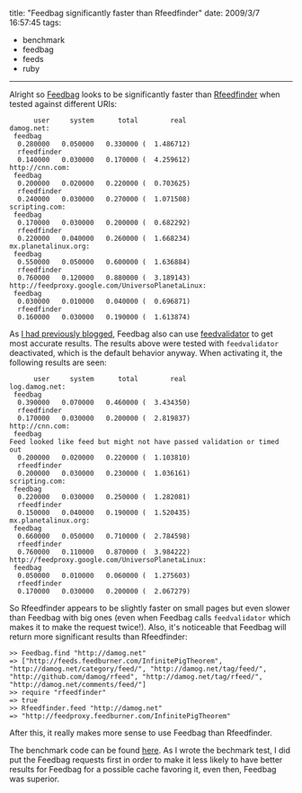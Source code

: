 title: "Feedbag significantly faster than Rfeedfinder"
date: 2009/3/7 16:57:45
tags:
- benchmark
- feedbag
- feeds
- ruby
---
Alright so [Feedbag](http://github.com/damog/feedbag) looks to be significantly faster than [Rfeedfinder](http://rfeedfinder.rubyforge.org/) when tested against different URIs:

          user     system      total        real
    damog.net:
     feedbag
      0.280000   0.050000   0.330000 (  1.486712)
      rfeedfinder
      0.140000   0.030000   0.170000 (  4.259612)
    http://cnn.com:
     feedbag
      0.200000   0.020000   0.220000 (  0.703625)
      rfeedfinder
      0.240000   0.030000   0.270000 (  1.071508)
    scripting.com:
     feedbag
      0.170000   0.030000   0.200000 (  0.682292)
      rfeedfinder
      0.220000   0.040000   0.260000 (  1.668234)
    mx.planetalinux.org:
     feedbag
      0.550000   0.050000   0.600000 (  1.636884)
      rfeedfinder
      0.760000   0.120000   0.880000 (  3.189143)
    http://feedproxy.google.com/UniversoPlanetaLinux:
     feedbag
      0.030000   0.010000   0.040000 (  0.696871)
      rfeedfinder
      0.160000   0.030000   0.190000 (  1.613874)

As [I had previously blogged](/blog/2009/02/11/feedbag-now-using-feedvalidator/), Feedbag also can use [feedvalidator](http://feedvalidator.rubyforge.org/) to get most accurate results. The results above were tested with `feedvalidator` deactivated, which is the default behavior anyway. When activating it, the following results are seen:

          user     system      total        real
    log.damog.net:
     feedbag
      0.390000   0.070000   0.460000 (  3.434350)
      rfeedfinder
      0.170000   0.030000   0.200000 (  2.819837)
    http://cnn.com:
     feedbag
    Feed looked like feed but might not have passed validation or timed out
      0.200000   0.020000   0.220000 (  1.103810)
      rfeedfinder
      0.200000   0.030000   0.230000 (  1.036161)
    scripting.com:
     feedbag
      0.220000   0.030000   0.250000 (  1.282081)
      rfeedfinder
      0.150000   0.040000   0.190000 (  1.520435)
    mx.planetalinux.org:
     feedbag
      0.660000   0.050000   0.710000 (  2.784598)
      rfeedfinder
      0.760000   0.110000   0.870000 (  3.984222)
    http://feedproxy.google.com/UniversoPlanetaLinux:
     feedbag
      0.050000   0.010000   0.060000 (  1.275603)
      rfeedfinder
      0.170000   0.030000   0.200000 (  2.067279)

So Rfeedfinder appears to be slightly faster on small pages but even slower than Feedbag with big ones (even when Feedbag calls `feedvalidator` which makes it to make the request twice!). Also, it's noticeable that Feedbag will return more significant results than Rfeedfinder:

    >> Feedbag.find "http://damog.net"
    => ["http://feeds.feedburner.com/InfinitePigTheorem", "http://damog.net/category/feed/", "http://damog.net/tag/feed/", "http://github.com/damog/rfeed", "http://damog.net/tag/rfeed/", "http://damog.net/comments/feed/"]
    >> require "rfeedfinder"
    => true
    >> Rfeedfinder.feed "http://damog.net"
    => "http://feedproxy.feedburner.com/InfinitePigTheorem"

After this, it really makes more sense to use Feedbag than Rfeedfinder.

The benchmark code can be found <a href="http://github.com/damog/feedbag/blob/bb091ae9ff6c54883763fb62f99ed746a66fb259/benchmark/rfeedfinder_benchmark.rb">here</a>. As I wrote the bechmark test, I did put the Feedbag requests first in order to make it less likely to have better results for Feedbag for a possible cache favoring it, even then, Feedbag was superior.

